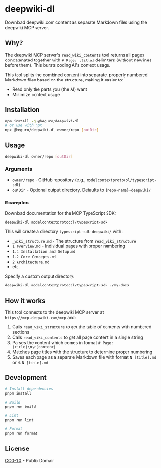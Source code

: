 # deepwiki-dl

Download deepwiki.com content as separate Markdown files using the deepwiki MCP server.

## Why?

The deepwiki MCP server's `read_wiki_contents` tool returns all pages concatenated together with `# Page: [title]` delimiters (without newlines before them). This bursts coding AI's context usage.

This tool splits the combined content into separate, properly numbered Markdown files based on the structure, making it easier to:

- Read only the parts you (the AI) want
- Minimize context usage

## Installation

```bash
npm install -g @heguro/deepwiki-dl
# or use with npx
npx @heguro/deepwiki-dl owner/repo [outDir]
```

## Usage

```bash
deepwiki-dl owner/repo [outDir]
```

### Arguments

- `owner/repo` - GitHub repository (e.g., `modelcontextprotocol/typescript-sdk`)
- `outDir` - Optional output directory. Defaults to `{repo-name}-deepwiki/`

### Examples

Download documentation for the MCP TypeScript SDK:

```bash
deepwiki-dl modelcontextprotocol/typescript-sdk
```

This will create a directory `typescript-sdk-deepwiki/` with:

- `_wiki_structure.md` - The structure from `read_wiki_structure`
- `1 Overview.md` - Individual pages with proper numbering
- `1.1 Installation and Setup.md`
- `1.2 Core Concepts.md`
- `2 Architecture.md`
- etc.

Specify a custom output directory:

```bash
deepwiki-dl modelcontextprotocol/typescript-sdk ./my-docs
```

## How it works

This tool connects to the deepwiki MCP server at `https://mcp.deepwiki.com/mcp` and:

1. Calls `read_wiki_structure` to get the table of contents with numbered sections
2. Calls `read_wiki_contents` to get all page content in a single string
3. Parses the content which comes in format `# Page: [title]\n\n[content]`
4. Matches page titles with the structure to determine proper numbering
5. Saves each page as a separate Markdown file with format `N [title].md` or `N.N [title].md`

## Development

```bash
# Install dependencies
pnpm install

# Build
pnpm run build

# Lint
pnpm run lint

# Format
pnpm run format
```

## License

[CC0-1.0](LICENSE) - Public Domain
